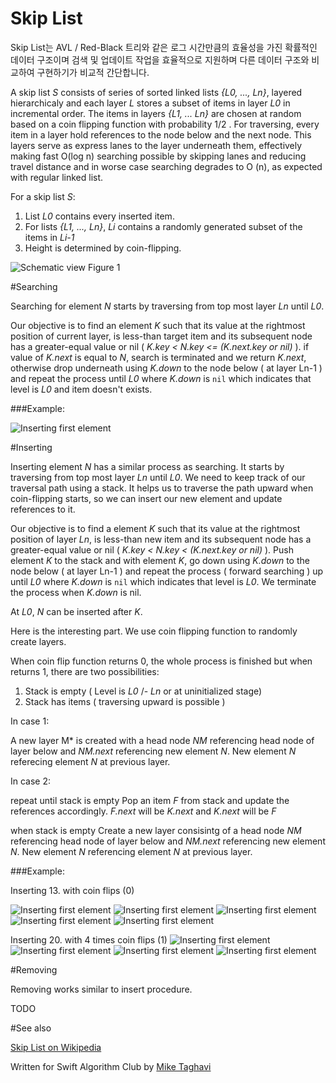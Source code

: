 # Skip List

Skip List는 AVL / Red-Black 트리와 같은 로그 시간만큼의 효율성을 가진 확률적인 데이터 구조이며 검색 및 업데이트 작업을 효율적으로 지원하며  다른 데이터 구조와 비교하여 구현하기가 비교적 간단합니다.


A skip  list *S*  consists of  series of  sorted linked  lists *{L0,  ..., Ln}*,
layered hierarchicaly and each layer *L* stores  a subset of items in layer *L0*
in incremental order.  The items in layers  *{L1, ... Ln}* are  chosen at random
based on a coin flipping function  with probability 1/2 .  For traversing, every
item in  a layer  hold references  to the node  below and  the next  node.  This
layers serve as  express lanes to the layer underneath  them, effectively making
fast O(log n) searching possible by  skipping lanes and reducing travel distance
and in worse case  searching degrades to O (n), as  expected with regular linked
list.

For a skip list *S*:

1. List *L0* contains every inserted item.
2.  For lists *{L1, ..., Ln}*, *Li*  contains a randomly generated subset of the
   items in *Li-1*
3. Height is determined by coin-flipping.

![Schematic view](Images/Intro.png)
Figure 1


#Searching

Searching for  element *N* starts by  traversing from top most  layer *Ln* until
*L0*.

Our objective  is to find an  element *K* such  that its value at  the rightmost
position of current layer, is less-than  target item and its subsequent node has
a greater-equal  value or nil (  *K.key < N.key  <= (K.next.key or nil)*  ). if
value of *K.next* is equal to *N*,  search is terminated and we return *K.next*,
otherwise drop underneath using *K.down* to the node below ( at layer Ln-1 ) and
repeat the process until *L0* where *K.down* is `nil` which indicates that level
is *L0* and item doesn't exists.


###Example:

![Inserting first element](Images/Search1.png)

#Inserting

Inserting  element  *N*  has  a  similar process  as  searching.  It  starts  by
traversing from  top most layer *Ln*  until *L0*. We  need to keep track  of our
traversal path  using a  stack. It  helps us  to traverse  the path  upward when
coin-flipping starts, so we can insert  our new element and update references to
it.

Our objective  is to find  a element  *K* such that  its value at  the rightmost
position of  layer *Ln*,  is less-than new  item and its  subsequent node  has a
greater-equal value  or nil (  *K.key  < N.key <  (K.next.key or nil)*  ). Push
element *K*  to the stack and  with element *K*,  go down using *K.down*  to the
node below  ( at layer Ln-1  ) and repeat the  process ( forward searching  ) up
until  *L0* where  *K.down* is  `nil`  which indicates  that level  is *L0*.  We
terminate the process when *K.down* is nil.

At *L0*, *N* can be inserted after *K*.

Here is the  interesting part. We use coin flipping  function to randomly create
layers.

When  coin flip  function returns  0,  the whole  process is  finished but  when
returns 1, there are two possibilities:

1. Stack is empty ( Level is *L0* /- *Ln* or at uninitialized stage)
2. Stack has items ( traversing upward is possible )

In case 1:

A new layer M*  is created with a head node *NM* referencing  head node of layer
below  and *NM.next*  referencing new  element *N*.  New element  *N* referecing
element *N* at previous layer.

In case 2:

repeat until stack is empty Pop an item *F* from stack and update the references
accordingly.  *F.next* will be *K.next* and *K.next* will be *F*
	
when  stack  is  empty Create  a  new  layer  consisintg  of a  head  node  *NM*
referencing  head node  of layer  below  and *NM.next*  referencing new  element
*N*. New element *N* referencing element *N* at previous layer.
		 

###Example:

Inserting 13. with coin flips (0)

![Inserting first element](Images/Insert5.png)
![Inserting first element](Images/Insert6.png)
![Inserting first element](Images/insert7.png)
![Inserting first element](Images/Insert8.png)
![Inserting first element](Images/Insert9.png)



Inserting 20. with 4 times coin flips (1) 
![Inserting first element](Images/Insert9.png)
![Inserting first element](Images/Insert10.png)
![Inserting first element](Images/Insert11.png)
![Inserting first element](Images/Insert12.png)

#Removing

Removing works similar to insert procedure.

TODO

#See also

[Skip List on Wikipedia](https://en.wikipedia.org/wiki/Skip_list) 

Written for Swift Algorithm Club by [Mike Taghavi](https://github.com/mitghi)
